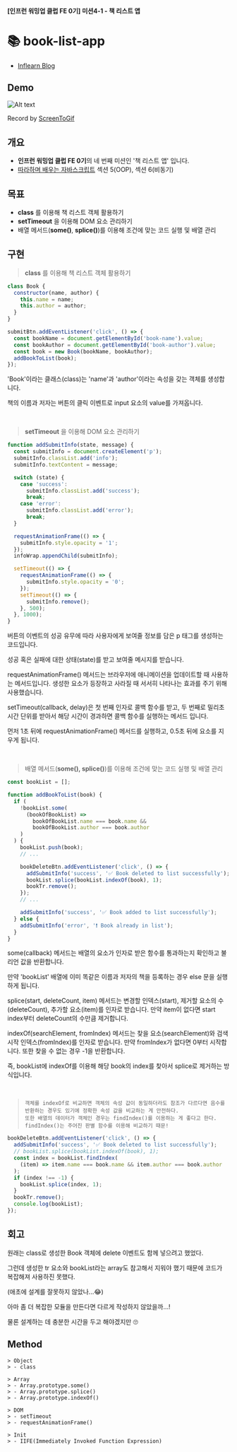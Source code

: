 #### [인프런 워밍업 클럽 FE 0기] 미션4-1 - 책 리스트 앱

# 📚 book-list-app

- [Inflearn Blog](https://www.inflearn.com/blogs/1268499)

## Demo

![Alt text](/4-book-list-app/src/img/book-list-app.gif)

Record by [ScreenToGif](https://www.screentogif.com/)

## 개요

- **인프런 워밍업 클럽 FE 0기**의 네 번째 미션인 '책 리스트 앱' 입니다.
- [따라하며 배우는 자바스크립트](https://www.inflearn.com/course/따라하며-배우는-자바스크립트) 섹션 5(OOP), 섹션 6(비동기)

## 목표

- **class** 를 이용해 책 리스트 객체 활용하기
- **setTimeout** 을 이용해 DOM 요소 관리하기
- 배열 메서드(**some()**, **splice()**)를 이용해 조건에 맞는 코드 실행 및 배열 관리

## 구현

> **class** 를 이용해 책 리스트 객체 활용하기

```javascript
class Book {
  constructor(name, author) {
    this.name = name;
    this.author = author;
  }
}

submitBtn.addEventListener('click', () => {
  const bookName = document.getElementById('book-name').value;
  const bookAuthor = document.getElementById('book-author').value;
  const book = new Book(bookName, bookAuthor);
  addBookToList(book);
});
```

'Book'이라는 클래스(class)는 'name'과 'author'이라는 속성을 갖는 객체를 생성합니다.

책의 이름과 저자는 버튼의 클릭 이벤트로 input 요소의 value를 가져옵니다.

<br />

> **setTimeout** 을 이용해 DOM 요소 관리하기

```javascript
function addSubmitInfo(state, message) {
  const submitInfo = document.createElement('p');
  submitInfo.classList.add('info');
  submitInfo.textContent = message;

  switch (state) {
    case 'success':
      submitInfo.classList.add('success');
      break;
    case 'error':
      submitInfo.classList.add('error');
      break;
  }

  requestAnimationFrame(() => {
    submitInfo.style.opacity = '1';
  });
  infoWrap.appendChild(submitInfo);

  setTimeout(() => {
    requestAnimationFrame(() => {
      submitInfo.style.opacity = '0';
    });
    setTimeout(() => {
      submitInfo.remove();
    }, 500);
  }, 1000);
}
```

버튼의 이벤트의 성공 유무에 따라 사용자에게 보여줄 정보를 담은 p 태그를 생성하는 코드입니다.

성공 혹은 실패에 대한 상태(state)를 받고 보여줄 메시지를 받습니다.

requestAnimationFrame() 메서드는 브라우저에 애니메이션을 업데이트할 때 사용하는 메서드입니다. 생성한 요소가 등장하고 사라질 때 서서히 나타나는 효과를 주기 위해 사용했습니다.

setTimeout(callback, delay)은 첫 번째 인자로 콜백 함수를 받고, 두 번째로 밀리초 시간 단위를 받아서 해당 시간이 경과하면 콜백 함수를 실행하는 메서드 입니다.

먼저 1초 뒤에 requestAnimationFrame() 메서드를 실행하고, 0.5초 뒤에 요소를 지우게 됩니다.

<br />

> 배열 메서드(**some(), splice()**)를 이용해 조건에 맞는 코드 실행 및 배열 관리

```javascript
const bookList = [];

function addBookToList(book) {
  if (
    !bookList.some(
      (bookOfBookList) =>
        bookOfBookList.name === book.name &&
        bookOfBookList.author === book.author
    )
  ) {
    bookList.push(book);
    // ...

    bookDeleteBtn.addEventListener('click', () => {
      addSubmitInfo('success', '✅ Book deleted to list successfully');
      bookList.splice(bookList.indexOf(book), 1);
      bookTr.remove();
    });
    // ...

    addSubmitInfo('success', '✅ Book added to list successfully');
  } else {
    addSubmitInfo('error', '❗ Book already in list');
  }
}
```

some(callback) 메서드는 배열의 요소가 인자로 받은 함수를 통과하는지 확인하고 불리언 값을 반환합니다.

만약 'bookList' 배열에 이미 똑같은 이름과 저자의 책을 등록하는 경우 else 문을 실행하게 됩니다.

splice(start, deleteCount, item) 메서드는 변경할 인덱스(start), 제거할 요소의 수(deleteCount), 추가할 요소(item)를 인자로 받습니다. 만약 item이 없다면 start index부터 deleteCount의 수만큼 제거합니다.

indexOf(searchElement, fromIndex) 메서드는 찾을 요소(searchElement)와 검색 시작 인덱스(fromIndex)를 인자로 받습니다. 만약 fromIndex가 없다면 0부터 시작합니다. 또한 찾을 수 없는 경우 -1을 반환합니다.

즉, bookList에 indexOf를 이용해 해당 book의 index를 찾아서 splice로 제거하는 방식입니다.

<br />

> ```
> 객체를 indexOf로 비교하면 객체의 속성 값이 동일하더라도 참조가 다르다면 음수를 반환하는 경우도 있기에 정확한 속성 값을 비교하는 게 안전하다.
> 또한 배열의 데이터가 객체인 경우는 findIndex()를 이용하는 게 좋다고 한다.
> findIndex()는 주어진 판별 함수를 이용해 비교하기 때문!
> ```

```javascript
bookDeleteBtn.addEventListener('click', () => {
  addSubmitInfo('success', '✅ Book deleted to list successfully');
  // bookList.splice(bookList.indexOf(book), 1);
  const index = bookList.findIndex(
    (item) => item.name === book.name && item.author === book.author
  );
  if (index !== -1) {
    bookList.splice(index, 1);
  }
  bookTr.remove();
  console.log(bookList);
});
```

## 회고

원래는 class로 생성한 Book 객체에 delete 이벤트도 함께 넣으려고 했었다.

그런데 생성한 tr 요소와 bookList라는 array도 참고해서 지워야 했기 때문에 코드가 복잡해져 사용하진 못했다.

(애초에 설계를 잘못하지 않았나...😂)

아마 좀 더 복잡한 모듈을 만든다면 다르게 작성하지 않았을까...!

물론 설계하는 데 충분한 시간을 두고 해야겠지만 🙄

## Method

```
> Object
> - class

> Array
> - Array.prototype.some()
> - Array.prototype.splice()
> - Array.prototype.indexOf()

> DOM
> - setTimeout
> - requestAnimationFrame()

> Init
> - IIFE(Immediately Invoked Function Expression)
```
